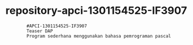 # repository-apci-1301154525-IF3907
            #APCI-1301154525-IF3907
            Teaser DAP 
            Program sederhana menggunakan bahasa pemrograman pascal
